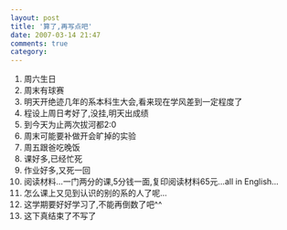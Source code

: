 ```yaml
---
layout: post
title: '算了,再写点吧'
date: 2007-03-14 21:47
comments: true
category: 
---
```

    

  1. 周六生日
  2. 周末有球赛
  3. 明天开绝迹几年的系本科生大会,看来现在学风差到一定程度了
  4. 程设上周日考好了,没挂,明天出成绩
  5. 到今天为止两次拔河都2:0
  6. 周末可能要补做开会旷掉的实验
  7. 周五跟爸吃晚饭
  8. 课好多,已经忙死
  9. 作业好多,又死一回
  10. 阅读材料...一门两分的课,5分钱一面,复印阅读材料65元...all in English...
  11. 怎么课上又见到认识的别的系的人了呢...
  12. 这学期要好好学习了,不能再倒数了吧^^
  13. 这下真结束了不写了
